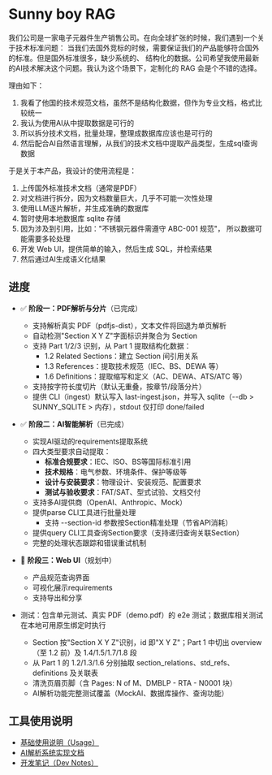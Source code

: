 Sunny boy RAG
=====

我们公司是一家电子元器件生产销售公司。在向全球扩张的时候，我们遇到一个关于技术标准问题：
当我们去国外竞标的时候，需要保证我们的产品能够符合国外的标准。但是国外标准很多，缺少系统的、
结构化的数据。公司希望我使用最新的AI技术解决这个问题。我认为这个场景下，定制化的 RAG
会是个不错的选择。

理由如下：

1. 我看了他国的技术规范文档，虽然不是结构化数据，但作为专业文档，格式比较统一
2. 我认为使用AI从中提取数据是可行的
3. 所以拆分技术文档，批量处理，整理成数据库应该也是可行的
4. 然后配合AI自然语言理解，从我们的技术文档中提取产品类型，生成sql查询数据

于是关于本产品，我设计的使用流程是：

1. 上传国外标准技术文档（通常是PDF）
2. 对文档进行拆分，因为文档数量巨大，几乎不可能一次性处理
3. 使用LLM逐片解析，并生成准确的数据库
4. 暂时使用本地数据库 sqlite 存储
5. 因为涉及到引用，比如："不锈钢元器件需遵守 ABC-001 规范"，
   所以数据可能需要多轮处理
6. 开发 Web UI，提供简单的输入，然后生成 SQL，并检索结果
7. 然后通过AI生成语义化结果

进度
---

- ✅ **阶段一：PDF解析与分片**（已完成）
  - 支持解析真实 PDF（pdfjs-dist），文本文件将回退为单页解析
  - 自动检测"Section X Y Z"字面标识并聚合为 Section
  - 支持 Part 1/2/3 识别，从 Part 1 提取结构化数据：
    - 1.2 Related Sections：建立 Section 间引用关系
    - 1.3 References：提取技术规范（IEC、BS、DEWA 等）
    - 1.6 Definitions：提取缩写和定义（AC、DEWA、ATS/ATC 等）
  - 支持按字符长度切片（默认无重叠，按章节/段落分片）
  - 提供 CLI（ingest）默认写入 last-ingest.json，并写入 sqlite（--db > SUNNY_SQLITE > 内存），stdout 仅打印 done/failed
  
- ✅ **阶段二：AI智能解析**（已完成）
  - 实现AI驱动的requirements提取系统
  - 四大类型要求自动提取：
    - **标准合规要求**：IEC、ISO、BS等国际标准引用
    - **技术规格**：电气参数、环境条件、保护等级等
    - **设计与安装要求**：物理设计、安装规范、配置要求
    - **测试与验收要求**：FAT/SAT、型式试验、文档交付
  - 支持多AI提供商（OpenAI、Anthropic、Mock）
  - 提供parse CLI工具进行批量处理
    - 支持 --section-id 参数按Section精准处理（节省API消耗）
  - 提供query CLI工具查询Section要求（支持递归查询关联Section）
  - 完整的处理状态跟踪和错误重试机制
  
- 🚧 **阶段三：Web UI**（规划中）
  - 产品规范查询界面
  - 可视化展示requirements
  - 支持导出和分享

- 测试：包含单元测试、真实 PDF（demo.pdf）的 e2e 测试；数据库相关测试在本地可用原生绑定时执行
  - Section 按"Section X Y Z"识别，id 即"X Y Z"；Part 1 中切出 overview（至 1.2 前）及 1.4/1.5/1.7/1.8 段
  - 从 Part 1 的 1.2/1.3/1.6 分别抽取 section_relations、std_refs、definitions 及关联表
  - 清洗页眉页脚（含 Pages: N of M、DMBLP - RTA - N0001 块）
  - AI解析功能完整测试覆盖（MockAI、数据库操作、查询功能）



工具使用说明
---

- [基础使用说明（Usage）](docs/usage.md)
- [AI解析系统实现文档](docs/ai-implementation.md)
- [开发笔记（Dev Notes）](docs/dev-notes.md)
